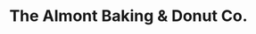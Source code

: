 ---
title: "The Almont Baking & Donut Co."
url: /almont/the-almont-baking-und-donut-co/
shop: Bäckerei
---